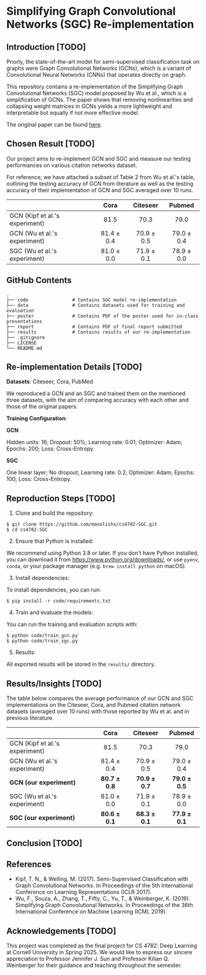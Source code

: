 # Simplifying Graph Convolutional Networks (SGC) Re-implementation

## Introduction [TODO]

Priorly, the state-of-the-art model for semi-supervised classification task on graphs were Graph Convolutional Networks (GCNs), which is a variant of Convolutional Neural Networks (CNNs) that operates directly on graph.

This repository contains a re-implementation of the Simplifying Graph Convolutional Networks (SGC) model proposed by Wu et al., which is a simplification of GCNs. The paper shows that removing nonlinearities and collapsing weight matrices in GCNs yields a more lightweight and interpretable but equally if not more effective model.

The original paper can be found [here](https://arxiv.org/abs/1902.07153).

## Chosen Result [TODO]

Our project aims to re-implement GCN and SGC and measure our testing performances on various citation networks dataset.

For reference, we have attached a subset of Table 2 from Wu et al.'s table, outlining the testing accuracy of GCN from literature as well as the testing accuracy of their implementation of GCN and SGC averaged over 10 runs.

|                                               | Cora       |  Citeseer  | Pubmed      | 
|:-                                             |:-:         |:-:         |:-:          |
| GCN (Kipf et al.'s experiment)                | 81.5       | 70.3       | 79.0        |
| GCN (Wu et al.'s experiment)                  | 81.4 ± 0.4 | 70.9 ± 0.5 | 79.0 ± 0.4  |
| SGC (Wu et al.'s experiment)                  | 81.0 ± 0.0 | 71.9 ± 0.1 | 78.9 ± 0.0  |

## GitHub Contents
    .
    ├── code                # Contains SGC model re-implementation
    ├── data                # Contains datasets used for training and evaluation
    ├── poster              # Contains PDF of the poster used for in-class presentations
    ├── report              # Contains PDF of final report submitted
    ├── results             # Contains results of our re-implementation
    ├── .gitignore
    ├── LICENSE
    └── README.md

## Re-implementation Details [TODO]

**Datasets**: Citeseer​, Cora, PubMed

We reproduced a GCN and an SGC and trained them on the mentioned three datasets, with the aim of comparing accuracy with each other and those of the original papers.​

**Training Configuration**:​

**GCN​**

Hidden units: 16; Dropout: 50%; Learning rate: 0.01; Optimizer: Adam; Epochs: 200; Loss: Cross-Entropy.​

**SGC​**

One linear layer; No dropout; Learning rate: 0.2; Optimizer: Adam; Epochs: 100; Loss: Cross-Entropy.

## Reproduction Steps [TODO]
1. Clone and build the repository:

```
$ git clone https://github.com/manolishs/cs4782-SGC.git
$ cd cs4782-SGC
```

2. Ensure that Python is installed:

We recommend using Python 3.8 or later. If you don't have Python installed,
    you can download it from https://www.python.org/downloads/, or use `pyenv`, `conda`, or your package manager (e.g. `brew install python` on macOS).

3. Install dependencies:

To install dependencies, you can run:

```
$ pip install -r code/requirements.txt
```

4. Train and evaluate the models:

You can run the training and evaluation scripts with:

```
$ python code/train_gcn.py
$ python code/train_sgc.py
```

5. Results:

All exported results will be stored in the `results/` directory.

## Results/Insights [TODO]

The table below compares the average performance of our GCN and SGC implementations on the Citeseer, Cora, and Pubmed citation network datasets (averaged over 10 runs) with those reported by Wu et al. and in previous literature.

|                                     | Cora       |  Citeseer  | Pubmed      | 
|:-                                   |:-:         |:-:         |:-:          |
| GCN (Kipf et al.'s experiment)      | 81.5       | 70.3       | 79.0        |
| GCN (Wu et al.'s experiment)        | 81.4 ± 0.4 | 70.9 ± 0.5 | 79.0 ± 0.4  |
| **GCN (our experiment)**            | **80.7 ± 0.8** | **70.9 ± 0.7** | **79.0 ± 0.5**  |
| SGC (Wu et al.'s experiment)        | 81.0 ± 0.0 | 71.9 ± 0.1 | 78.9 ± 0.0  |
| **SGC (our experiment)**            | **80.6 ± 0.1** | **68.3 ± 0.1** | **77.9 ± 0.1**  |

## Conclusion [TODO]

## References
- Kipf, T. N., & Welling, M. (2017). Semi-Supervised Classification with Graph Convolutional Networks. In Proceedings of the 5th International Conference on Learning Representations (ICLR 2017).
- Wu, F., Souza, A., Zhang, T., Fifty, C., Yu, T., & Weinberger, K. (2019). Simplifying Graph Convolutional Networks. In Proceedings of the 36th International Conference on Machine Learning (ICML 2019).

## Acknowledgements [TODO]
This project was completed as the final project for CS 4782: Deep Learning at Cornell University in Spring 2025. We would like to express our sincere appreciation to Professor Jennifer J. Sun and Professor Kilian Q. Weinberger for their guidance and teaching throughout the semester.
